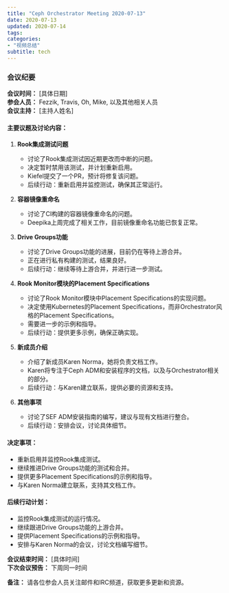 ```yaml
---
title: "Ceph Orchestrator Meeting 2020-07-13"
date: 2020-07-13
updated: 2020-07-14
tags:
categories:
- "视频总结"
subtitle: tech
---
```



### 会议纪要

**会议时间：** [具体日期]  
**参会人员：** Fezzik, Travis, Oh, Mike, 以及其他相关人员  
**会议主持：** [主持人姓名]  

#### 主要议题及讨论内容：

1. **Rook集成测试问题**
   - 讨论了Rook集成测试因近期更改而中断的问题。
   - 决定暂时禁用该测试，并计划重新启用。
   - Kiefel提交了一个PR，预计将修复该问题。
   - 后续行动：重新启用并监控测试，确保其正常运行。

2. **容器镜像重命名**
   - 讨论了CI构建的容器镜像重命名的问题。
   - Deepika上周完成了相关工作，目前镜像重命名功能已恢复正常。

3. **Drive Groups功能**
   - 讨论了Drive Groups功能的进展，目前仍在等待上游合并。
   - 正在进行私有构建的测试，结果良好。
   - 后续行动：继续等待上游合并，并进行进一步测试。

4. **Rook Monitor模块的Placement Specifications**
   - 讨论了Rook Monitor模块中Placement Specifications的实现问题。
   - 决定使用Kubernetes的Placement Specifications，而非Orchestrator风格的Placement Specifications。
   - 需要进一步的示例和指导。
   - 后续行动：提供更多示例，确保正确实现。

5. **新成员介绍**
   - 介绍了新成员Karen Norma，她将负责文档工作。
   - Karen将专注于Ceph ADM和安装程序的文档，以及与Orchestrator相关的部分。
   - 后续行动：与Karen建立联系，提供必要的资源和支持。

6. **其他事项**
   - 讨论了SEF ADM安装指南的编写，建议与现有文档进行整合。
   - 后续行动：安排会议，讨论具体细节。

#### 决定事项：

- 重新启用并监控Rook集成测试。
- 继续推进Drive Groups功能的测试和合并。
- 提供更多Placement Specifications的示例和指导。
- 与Karen Norma建立联系，支持其文档工作。

#### 后续行动计划：

- 监控Rook集成测试的运行情况。
- 继续跟进Drive Groups功能的上游合并。
- 提供Placement Specifications的示例和指导。
- 安排与Karen Norma的会议，讨论文档编写细节。

**会议结束时间：** [具体时间]  
**下次会议预告：** 下周同一时间  

**备注：** 请各位参会人员关注邮件和IRC频道，获取更多更新和资源。